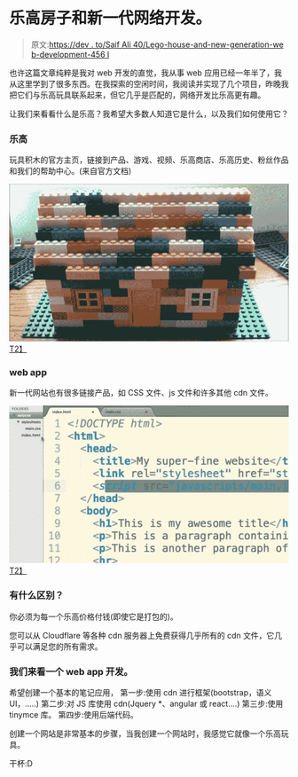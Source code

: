 # 乐高房子和新一代网络开发。

> 原文:[https://dev . to/Saif Ali 40/Lego-house-and-new-generation-we b-development-456 l](https://dev.to/saifali40/lego-house-and-new-generation-web-development-456l)

也许这篇文章纯粹是我对 web 开发的直觉，我从事 web 应用已经一年半了，我从这里学到了很多东西。在我探索的空闲时间，我阅读并实现了几个项目，昨晚我把它们与乐高玩具联系起来，但它几乎是匹配的，网络开发比乐高更有趣。

让我们来看看什么是乐高？我希望大多数人知道它是什么，以及我们如何使用它？

### 乐高

玩具积木的官方主页，链接到产品、游戏、视频、乐高商店、乐高历史、粉丝作品和我们的帮助中心。(来自官方文档)

[![Example of Lego house](img/0023a20eb7dce9b4346e743fed48a19c.png)T2】](https://res.cloudinary.com/practicaldev/image/fetch/s--KtGWlEpf--/c_limit%2Cf_auto%2Cfl_progressive%2Cq_auto%2Cw_880/https://i.ytimg.com/vi/5EHf4oV-XuY/maxresdefault.jpg)

### web app

新一代网站也有很多链接产品，如 CSS 文件、js 文件和许多其他 cdn 文件。

[![Example of Lego house](img/3acbc48932f864fa12b1bdad92bb766b.png)T2】](https://res.cloudinary.com/practicaldev/image/fetch/s--S9O_dfM4--/c_limit%2Cf_auto%2Cfl_progressive%2Cq_auto%2Cw_880/https://i.ytimg.com/vi/wrdR5Su_Stg/maxresdefault.jpg)

### 有什么区别？

你必须为每一个乐高价格付钱(即使它是打包的)。

您可以从 Cloudflare 等各种 cdn 服务器上免费获得几乎所有的 cdn 文件，它几乎可以满足您的所有需求。

### 我们来看一个 web app 开发。

希望创建一个基本的笔记应用，
第一步:使用 cdn 进行框架(bootstrap，语义 UI，.....)
第二步:对 JS 库使用 cdn(Jquery *、angular 或 react....)
第三步:使用 tinymce 库。
第四步:使用后端代码。

创建一个网站是非常基本的步骤，当我创建一个网站时，我感觉它就像一个乐高玩具。

干杯:D